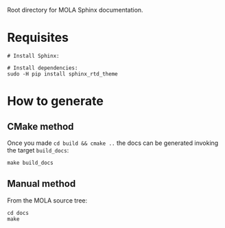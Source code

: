 Root directory for MOLA Sphinx documentation.

# Requisites

```
# Install Sphinx:

# Install dependencies:
sudo -H pip install sphinx_rtd_theme
```


# How to generate

## CMake method

Once you made `cd build && cmake ..` the docs can be generated invoking the target `build_docs`:

```
make build_docs
```

## Manual method

From the MOLA source tree:

```
cd docs
make
```
